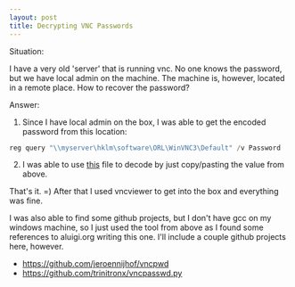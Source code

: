 ```yaml
---
layout: post
title: Decrypting VNC Passwords
---
```


Situation:

I have a very old 'server' that is running vnc. No one knows the password, but we have local admin on the machine. The machine is, however, located in a remote place. How to recover the password?

Answer:

1. Since I have local admin on the box, I was able to get the encoded password from this location:

``` powershell
reg query "\\myserver\hklm\software\ORL\WinVNC3\Default" /v Password
```

2. I was able to use [this](http://aluigi.altervista.org/pwdrec/vncpwd.zip) file to decode by just copy/pasting the value from above.

That's it. =) After that I used vncviewer to get into the box and everything was fine.


I was also able to find some github projects, but I don't have gcc on my windows machine, so I just used the tool from above as I found some references to aluigi.org writing this one. I'll include a couple github projects here, however.

- https://github.com/jeroennijhof/vncpwd
- https://github.com/trinitronx/vncpasswd.py
